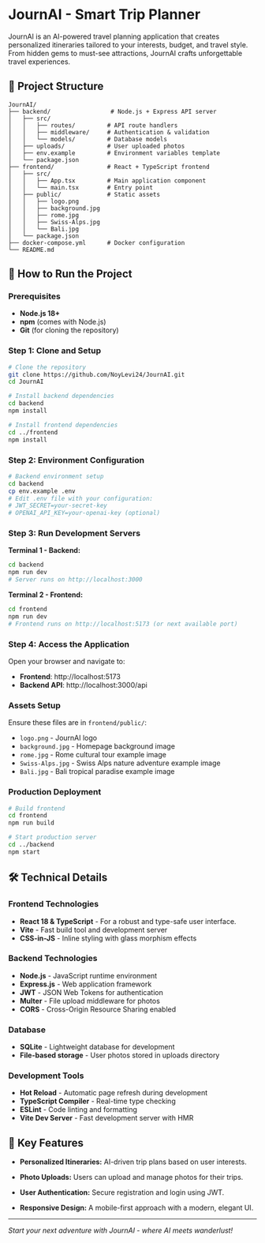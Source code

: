 # JournAI - Smart Trip Planner

JournAI is an AI-powered travel planning application that creates personalized itineraries tailored to your interests, budget, and travel style. From hidden gems to must-see attractions, JournAI crafts unforgettable travel experiences.



## 📁 Project Structure

```
JournAI/
├── backend/                 # Node.js + Express API server
│   ├── src/
│   │   ├── routes/         # API route handlers
│   │   ├── middleware/     # Authentication & validation
│   │   └── models/         # Database models
│   ├── uploads/            # User uploaded photos
│   ├── env.example         # Environment variables template
│   └── package.json
├── frontend/               # React + TypeScript frontend
│   ├── src/
│   │   ├── App.tsx         # Main application component
│   │   └── main.tsx        # Entry point
│   ├── public/             # Static assets
│   │   ├── logo.png
│   │   ├── background.jpg
│   │   ├── rome.jpg
│   │   ├── Swiss-Alps.jpg
│   │   └── Bali.jpg
│   └── package.json
├── docker-compose.yml      # Docker configuration
└── README.md
```

## 🚀 How to Run the Project

### Prerequisites
- **Node.js 18+** 
- **npm** (comes with Node.js)
- **Git** (for cloning the repository)

### Step 1: Clone and Setup

```bash
# Clone the repository
git clone https://github.com/NoyLevi24/JournAI.git
cd JournAI

# Install backend dependencies
cd backend
npm install

# Install frontend dependencies
cd ../frontend
npm install
```

### Step 2: Environment Configuration

```bash
# Backend environment setup
cd backend
cp env.example .env
# Edit .env file with your configuration:
# JWT_SECRET=your-secret-key
# OPENAI_API_KEY=your-openai-key (optional)
```

### Step 3: Run Development Servers

**Terminal 1 - Backend:**
```bash
cd backend
npm run dev
# Server runs on http://localhost:3000
```

**Terminal 2 - Frontend:**
```bash
cd frontend
npm run dev
# Frontend runs on http://localhost:5173 (or next available port)
```

### Step 4: Access the Application

Open your browser and navigate to:
- **Frontend**: http://localhost:5173
- **Backend API**: http://localhost:3000/api

### Assets Setup
Ensure these files are in `frontend/public/`:
- `logo.png` - JournAI logo
- `background.jpg` - Homepage background image
- `rome.jpg` - Rome cultural tour example image
- `Swiss-Alps.jpg` - Swiss Alps nature adventure example image
- `Bali.jpg` - Bali tropical paradise example image

### Production Deployment

```bash
# Build frontend
cd frontend
npm run build

# Start production server
cd ../backend
npm start
```

## 🛠️ Technical Details

### Frontend Technologies
- **React 18 & TypeScript** - For a robust and type-safe user interface.
- **Vite** - Fast build tool and development server
- **CSS-in-JS** - Inline styling with glass morphism effects

### Backend Technologies
- **Node.js** - JavaScript runtime environment
- **Express.js** - Web application framework
- **JWT** - JSON Web Tokens for authentication
- **Multer** - File upload middleware for photos
- **CORS** - Cross-Origin Resource Sharing enabled


### Database
- **SQLite** - Lightweight database for development
- **File-based storage** - User photos stored in uploads directory

### Development Tools
- **Hot Reload** - Automatic page refresh during development
- **TypeScript Compiler** - Real-time type checking
- **ESLint** - Code linting and formatting
- **Vite Dev Server** - Fast development server with HMR

## 🎯 Key Features

- **Personalized Itineraries:** AI-driven trip plans based on user interests.

- **Photo Uploads:** Users can upload and manage photos for their trips.

- **User Authentication:** Secure registration and login using JWT.

- **Responsive Design:** A mobile-first approach with a modern, elegant UI.

---

*Start your next adventure with JournAI - where AI meets wanderlust!*
